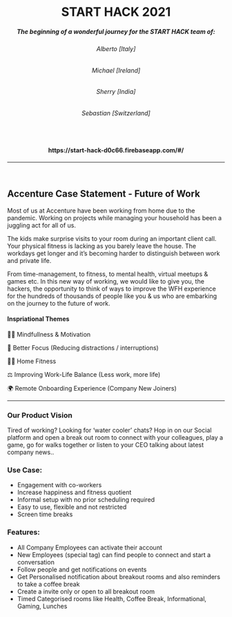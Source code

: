 <h1> <div align="center"> START HACK 2021 </div> </h1>

<h5> <div align="center"> The beginning of a wonderful journey for the START HACK team of: </div> </h1>
<h6> <div align="center"> Alberto [Italy] </div> </h6>
<h6> <div align="center"> Michael [Ireland] </div> </h6>
<h6> <div align="center"> Sherry [India] </div> </h6>
<h6> <div align="center"> Sebastian [Switzerland] </div> </h6>
<br>
<h4> <div align="center"> https://start-hack-d0c66.firebaseapp.com/#/ </div> </h4>
<hr>
<br>

<h2> <b> Accenture Case Statement - </b> Future of Work </h2>

Most of us at Accenture have been working from home due to the pandemic. Working on projects while managing your household has been a juggling act for all of us.

The kids make surprise visits to your room during an important client call. Your physical fitness is lacking as you barely leave the house. The workdays get longer and it’s becoming harder to distinguish between work and private life.

From time-management, to fitness, to mental health, virtual meetups & games etc. In this new way of working, we would like to give you, the hackers, the opportunity to think of ways to improve the WFH experience for the hundreds of thousands of people like you & us who are embarking on the journey to the future of work.

<h4> Inspriational Themes </h4>

🧘‍♀️   Mindfullness & Motivation

🧠   Better Focus (Reducing distractions / interruptions)

🏋️‍♂️   Home Fitness

⚖️   Improving Work-Life Balance (Less work, more life) 

🌍   Remote Onboarding Experience (Company New Joiners)  

<hr>

### Our Product Vision
Tired of working? Looking for ‘water cooler’ chats? Hop in on our Social platform and open a break out room to connect with your colleagues, play a game, go for walks together or listen to your CEO talking about latest company news..

### Use Case:
- Engagement with co-workers
- Increase happiness and fitness quotient
- Informal setup with no prior scheduling required
- Easy to use, flexible and not restricted
- Screen time breaks

### Features:
- All Company Employees can activate their account
- New Employees (special tag) can find people to connect and start a conversation
- Follow people and get notifications on events
- Get Personalised notification about breakout rooms and also reminders to take a coffee break
- Create a invite only or open to all breakout room
- Timed Categorised rooms like Health, Coffee Break, Informational, Gaming, Lunches


